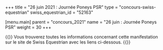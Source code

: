 +++
title = "26 juin 2021 : Journée Poneys PSR"
type = "concours-swiss-equestrian"
swiss_equestrian_id = "52163"

[menu.main]
  parent = "concours_2021"
  name = "26 juin : Journée Poneys PSR"
  weight = 30
+++

{{<admonition>}}
Vous trouverez toutes les informations concernant cette manifestation
sur le site de Swiss Equestrian avec les liens ci-dessous.
{{</admonition>}}
